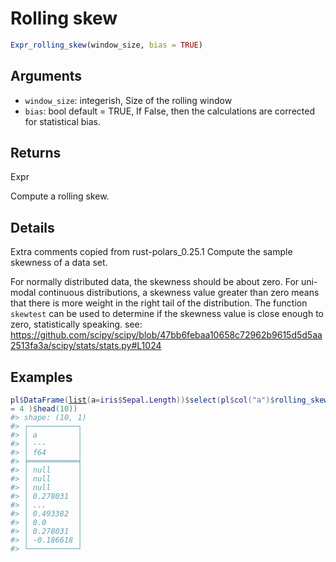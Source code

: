 # Rolling skew

```r
Expr_rolling_skew(window_size, bias = TRUE)
```

## Arguments

- `window_size`: integerish, Size of the rolling window
- `bias`: bool default = TRUE, If False, then the calculations are corrected for statistical bias.

## Returns

Expr

Compute a rolling skew.

## Details

Extra comments copied from rust-polars_0.25.1 Compute the sample skewness of a data set.

For normally distributed data, the skewness should be about zero. For uni-modal continuous distributions, a skewness value greater than zero means that there is more weight in the right tail of the distribution. The function `skewtest` can be used to determine if the skewness value is close enough to zero, statistically speaking. see: https://github.com/scipy/scipy/blob/47bb6febaa10658c72962b9615d5d5aa2513fa3a/scipy/stats/stats.py#L1024

## Examples

<pre class='r-example'><code><span class='r-in'><span><span class='va'>pl</span><span class='op'>$</span><span class='fu'>DataFrame</span><span class='op'>(</span><span class='fu'><a href='https://rdrr.io/r/base/list.html'>list</a></span><span class='op'>(</span>a<span class='op'>=</span><span class='va'>iris</span><span class='op'>$</span><span class='va'>Sepal.Length</span><span class='op'>)</span><span class='op'>)</span><span class='op'>$</span><span class='fu'>select</span><span class='op'>(</span><span class='va'>pl</span><span class='op'>$</span><span class='fu'>col</span><span class='op'>(</span><span class='st'>"a"</span><span class='op'>)</span><span class='op'>$</span><span class='fu'>rolling_skew</span><span class='op'>(</span>window_size <span class='op'>=</span> <span class='fl'>4</span> <span class='op'>)</span><span class='op'>$</span><span class='fu'>head</span><span class='op'>(</span><span class='fl'>10</span><span class='op'>)</span><span class='op'>)</span></span></span>
<span class='r-out co'><span class='r-pr'>#&gt;</span> shape: (10, 1)</span>
<span class='r-out co'><span class='r-pr'>#&gt;</span> ┌───────────┐</span>
<span class='r-out co'><span class='r-pr'>#&gt;</span> │ a         │</span>
<span class='r-out co'><span class='r-pr'>#&gt;</span> │ ---       │</span>
<span class='r-out co'><span class='r-pr'>#&gt;</span> │ f64       │</span>
<span class='r-out co'><span class='r-pr'>#&gt;</span> ╞═══════════╡</span>
<span class='r-out co'><span class='r-pr'>#&gt;</span> │ null      │</span>
<span class='r-out co'><span class='r-pr'>#&gt;</span> │ null      │</span>
<span class='r-out co'><span class='r-pr'>#&gt;</span> │ null      │</span>
<span class='r-out co'><span class='r-pr'>#&gt;</span> │ 0.278031  │</span>
<span class='r-out co'><span class='r-pr'>#&gt;</span> │ ...       │</span>
<span class='r-out co'><span class='r-pr'>#&gt;</span> │ 0.493382  │</span>
<span class='r-out co'><span class='r-pr'>#&gt;</span> │ 0.0       │</span>
<span class='r-out co'><span class='r-pr'>#&gt;</span> │ 0.278031  │</span>
<span class='r-out co'><span class='r-pr'>#&gt;</span> │ -0.186618 │</span>
<span class='r-out co'><span class='r-pr'>#&gt;</span> └───────────┘</span>
 </code></pre>